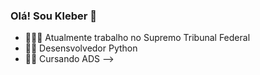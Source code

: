 ### Olá! Sou Kleber 👋


- 👨🏻‍💼 Atualmente trabalho no Supremo Tribunal Federal
- 🧑‍💻 Desensvolvedor Python
- 👨‍💻 Cursando ADS
-->
